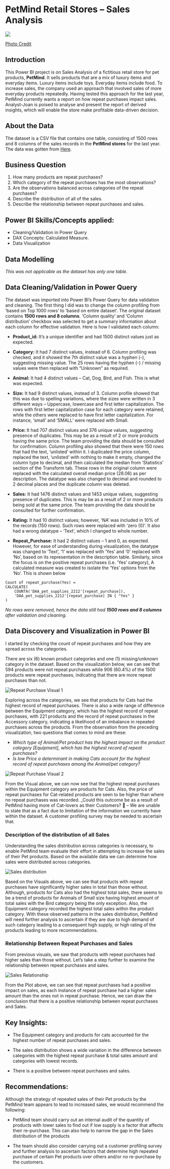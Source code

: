 # PetMind Retail Stores – Sales Analysis

![](Pet_Store.png)

[Photo Credit](https://www.google.com/url?sa=i&url=https%3A%2F%2Fwww.petsuppliesplus.com%2Fstore%2Fva%2Fmanassas%2F4131-manassas%2F4131&psig=AOvVaw2uSccLxLbVaOLUiV8Fl8T_&ust=1681957241333000&source=images&cd=vfe&ved=0CBMQjhxqFwoTCOiQ05HxtP4CFQAAAAAdAAAAABAR)

## Introduction
This Power BI project is on Sales Analysis of a fictitious retail store for pet products, **PetMind**.  It sells products that are a mix of luxury items and everyday items. Luxury items include toys. Everyday items include food. To increase sales, the company used an approach that involved sales of more everyday products repeatedly. Having tested this approach for the last year, PetMind currently wants a report on how repeat purchases impact sales. Analyst-Joan is poised to analyse and present the report of derived insights, which will enable the store make profitable data-driven decision.

## About the Data
The dataset is a CSV file that contains one table, consisting of 1500 rows and 8 columns of the sales records in the **PetMind stores** for the last year. The data was gotten from [Here](https://s3.amazonaws.com/talent-assets.datacamp.com/pet_supplies_2212.csv).   

## Business Question
1.	How many products are repeat purchases?
2.	Which category of the repeat purchases has the most observations?
3.	Are the observations balanced across categories of the repeat purchases?
4.	Describe the distribution of all of the sales. 
5.	Describe the relationship between repeat purchases and sales. 


## Power BI Skills/Concepts applied:
-	Cleaning/Validation in Power Query
-	DAX Concepts: Calculated Measure.
-	Data Visualization

## Data Modelling
_This was not applicable as the dataset has only one table._


## Data Cleaning/Validation in Power Query
The dataset was imported into Power BI’s Power Query for data validation and cleaning.  The first thing I did was to change the column profiling from ‘based on Top 1000 rows’ to ‘based on entire dataset’. The original dataset contains **1500 rows and 8 columns**. ‘Column quality’ and ‘Column distribution’ checkbox was selected to get a summary information about each column for effective validation. Here is how I validated each column:

-	**Product_id:** It’s a unique identifier and had 1500 distinct values just as expected. 


-	**Category:** It had 7 distinct values, instead of 6. Column profiling was checked, and it showed the 7th distinct value was a hyphen (-), suggesting missing value. The 25 rows having the hyphen (-) / missing values were then replaced with “Unknown” as required.	

-	**Animal:** It had 4 distinct values – Cat, Dog, Bird, and Fish. This is what was expected.


-	**Size:** It had 9 distinct values, instead of 3. Column profile showed that this was due to spelling variations, where the sizes were written in 3 different ways – Uppercase, lowercase and first letter capitalization. The rows with first letter capitalization case for each category were retained, while the others were replaced to have first letter 	capitalization. For instance, ‘small’ and ‘SMALL’ were replaced with Small.


-	**Price:** It had 707 distinct values and 376 unique values, suggesting presence of duplicates. This may be as a result of 2 or more products having the same price. The team providing the data should be consulted for confirmation. Column profiling also showed that there were 150 rows that had the text, ‘unlisted’ within it. I duplicated the price column, replaced the text, ‘unlisted’ with nothing to make it empty, changed the column type to decimal, and then calculated the median from ‘Statistics’ section of the Transform tab. These rows in the original column were replaced with the calculated overall median price (28.06) as per description. The datatype was also changed to decimal and rounded to 2 decimal places and the duplicate column was deleted.

-	**Sales:** It had 1476 distinct values and 1453 unique values, suggesting presence of duplicates. This is may be as a result of 2 or more products being sold at the same price. The team providing the data should be consulted for further confirmation.

-	**Rating:** It had 10 distinct values; however, ‘NA’ was included in 10% of the records (150 rows). Such rows were replaced with ‘zero (0)’. It also had a wrong datatype – ‘Text’, which I changed to whole number.

-	**Repeat_Purchase:** It had 2 distinct values – 1 and 0, as expected. However, for ease of understanding during visualization, the datatype was changed to ‘Text’, ‘1’ was replaced with ‘Yes’ and ‘0’ replaced with ‘No’, based on its representation in the description table. Similarly, since the focus is on the positive repeat purchases (i.e. ‘Yes’ category), A calculated measure was created to isolate the ‘Yes’ options from the ‘No’. This is shown below
```
Count of repeat_purchase(Yes) = 
CALCULATE(
    COUNTA('DAA_pet_supplies_2212'[repeat_purchase]),
    'DAA_pet_supplies_2212'[repeat_purchase] IN { "Yes" }
)

```

_No rows were removed, hence the data still had **1500 rows and 8 columns** after validation and cleaning._


## Data Discovery and Visualization in Power BI

I started by checking the count of repeat purchases and how they are spread across the categories. 

There are six (6) known product categories and one (1) missing/unknown category in the dataset. Based on the visualization below, we can see that 594 products were not repeat purchases while 906 (60.4%) of the 1500 products were repeat purchases, indicating that there are more repeat purchases than not. 

![Repeat Purchase Visual 1](Repeat_Purchases1.PNG)


Exploring across the categories, we see that products for Cats had the highest record of repeat purchases. There is also a wide range of difference between the Equipment category, which has the highest record of repeat purchases, with 221 products and the record of repeat purchases in the Accessory category, indicating a likelihood of an imbalance in repeated purchases across the products.
From the observation from the preceding visualization, two questions that comes to mind are these: 
-	_Which type of Animal/Pet product has the highest impact on the product category [Equipment], which has the highest record of repeat purchases?_
-	_Is low Price a determinant in making Cats account for the highest record of repeat purchases among the Animal/pet category?_

![Repeat Purchase Visual 2](Repeat_Purchases2.PNG)


From the Visual above, we can now see that the highest repeat purchases within the Equipment category are products for Cats. Also, the price of repeat purchases for Cat-related products are seen to be higher than where no repeat purchases was recorded. _Could this outcome be as a result of PetMind having more of Cat-lovers as their Customers? :thinking: – We are unable to state that as a fact due to limitation of the information we currently have within the dataset. A customer profiling survey may be needed to ascertain that.


### Description of the distribution of all Sales

Understanding the sales distribution across categories is necessary, to enable PetMind team evaluate their effort in attempting to increase the sales of their Pet products. Based on the available data we can determine how sales were distributed across categories.

![Sales distribution](Sales_distribution.PNG)

Based on the Visuals above, we can see that products with repeat purchases have significantly higher sales in total than those without. Although, products for Cats also had the highest total sales, there seems to be a trend of products for Animals of Small size having highest amount of total sales with the Bird category being the only exception. Also, the Equipment category recorded the highest total sales within the product category. With these observed patterns in the sales distribution, PetMind will need further analysis to ascertain if they are due to high demand of such category leading to a consequent high supply, or high rating of the products leading to more recommendations.

### Relationship Between Repeat Purchases and Sales

From previous visuals, we saw that products with repeat purchases had higher sales than those without. Let’s take a step further to examine the relationship between repeat purchases and sales.

![Sales Relationship](Sales_RepPur_Relationship.PNG)

From the Plot above, we can see that repeat purchases had a positive impact on sales, as each instance of repeat purchase had a higher sales amount than the ones not in repeat purchase. Hence, we can draw the conclusion that there is a positive relationship between repeat purchases and Sales.

## Key Insights:

-	The Equipment category and products for cats accounted for the highest number of repeat purchases and sales.

-	The sales distribution shows a wide variation in the difference between categories with the highest repeat purchase & total sales amount and categories with lowest records.

-	There is a positive between repeat purchases and sales.

## Recommendations:
Although the strategy of repeated sales of their Pet products by the PetMind team appears to lead to increased sales, we would recommend the following:

-	PetMind team should carry out an internal audit of the quantity of products with lower sales to find out if low supply is a factor that affects their re-purchase. This can also help to narrow the gap in the Sales distribution of the products

-	The team should also consider carrying out a customer profiling survey and further analysis to ascertain factors that determine high repeated purchase of certain Pet products over others and/or no re-purchase by the customers.

